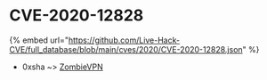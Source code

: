 # CVE-2020-12828
{% embed url="https://github.com/Live-Hack-CVE/full_database/blob/main/cves/2020/CVE-2020-12828.json" %}

* 0xsha ~> [ZombieVPN](https://www.alice-snow.ru/2020/database/cve-2020-12828/zombievpn-0xsha)